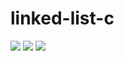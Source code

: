 # linked-list-c
<a href="https://codeclimate.com/github/Phanatos-/linked-list-c"><img src="https://codeclimate.com/github/Phanatos-/linked-list-c/badges/gpa.svg" /></a> <a href="https://codeclimate.com/github/Phanatos-/linked-list-c"><img src="https://codeclimate.com/github/Phanatos-/linked-list-c/badges/issue_count.svg" /></a> <a href="https://travis-ci.org/Phanatos-/linked-list-c"><img src="https://travis-ci.org/Phanatos-/linked-list-c.svg?branch=master" /></a>
